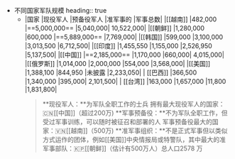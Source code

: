 - 不同国家军队规模
  heading:: true
	- |国家	|现役军人	|预备役军人	|准军事的	|军事总数|
	  |[[越南]]	|482,000	|==5,000,000==	|5,040,000|	10,522,000|
	  |[[朝鲜]]	|1,280,000	|600,000	|==5,889,000==	|7,769,000|
	  |[[韩国]]	|599,000	|3,100,000	|3,013,500	|6,712,500|
	  |[[印度]]	|1,455,550	|1,155,000	|2,526,950	|5,137,500|
	  |[[中国]]	|==2,185,000==	|1,170,000	|660,000|	4,015,000|
	  |[[俄罗斯]]	|1,014,000	|2,000,000	|554,000	|3,568,000|
	  |[[美国]]	|1,388,100	|844,950	|未披露	|2,233,050|
	  | [[巴西]] |366,500	|1,340,000	|395,000|	2,101,500|
	  | [[台湾]] |163,000	|1,657,000	|11,800	|1,831,800|
	  > **现役军人：**为军队全职工作的士兵 拥有最大现役军人的国家：🇨🇳[[中国]]（超过200万)
	  **军事预备役：**不为军队全职工作，但受过军事训练，可以随时被征召和部署的人 军事预备役最大的国家：🇻🇳[[越南]]（500万)
	  **准军事组织：**不是正式军事但以类似方式运作的团体，例如[[美国]]中央情报局或特警队，其中最大的准军事部队：🇰🇵[[朝鲜]]（估计有500万人）总人口2578 万